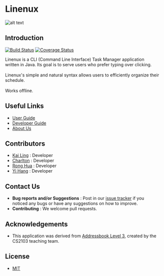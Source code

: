 # Linenux

![alt text](https://github.com/CS2103AUG2016-W11-C1/main/blob/README/Screenshot.png)

## Introduction

[![Build Status](https://travis-ci.org/CS2103AUG2016-W11-C1/main.svg?branch=master)](https://travis-ci.org/CS2103AUG2016-W11-C1/main)
[![Coverage Status](https://coveralls.io/repos/github/CS2103AUG2016-W11-C1/main/badge.svg?branch=master)](https://coveralls.io/github/CS2103AUG2016-W11-C1/main?branch=master)

Linenux is a CLI (Command Line Interface) Task Manager application written in Java. Its goal is to serve users who prefer typing over clicking. <br><br>Linenux's simple and natural syntax allows users to efficiently organize their schedule. <br><br>Works offline.

## Useful Links
* [User Guide](doc/UserGuide.md)
* [Developer Guide](doc/DeveloperGuide.md)
* [About Us](doc/AboutUs.md)

## Contributors

* [Kai Ling](doc/AboutUs.md/#kai-ling) : Developer
* [Charlton](doc/AboutUs.md/#charlton) : Developer
* [Rong Hua](doc/AboutUs.md/#rong-hua) : Developer
* [Yi Hang](doc/AboutUs.md/#yi-hang) : Developer

## Contact Us

* **Bug reports and/or Suggestions** : Post in our [issue tracker](https://github.com/CS2103AUG2016-W11-C1/linenux/issues) if you noticed any bugs or have any suggestions on how to improve.
* **Contributing** : We welcome pull requests.

## Acknowledgements
* This application was derived from [Addressbook Level 3](https://github.com/nus-cs2103-AY1617S1/addressbook-level3), created by the CS2103 teaching team.

## License
* [MIT](https://github.com/CS2103AUG2016-W11-C1/main/blob/master/LICENSE)